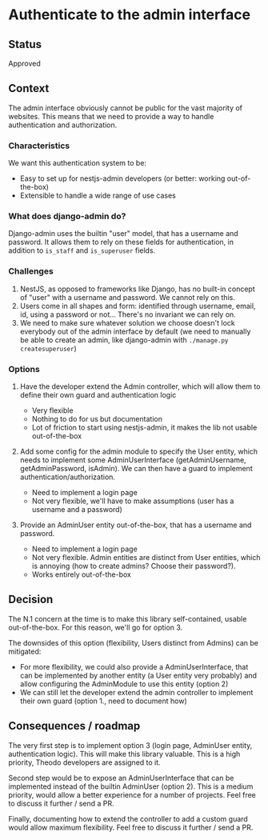 # Authenticate to the admin interface

## Status

Approved

## Context

The admin interface obviously cannot be public for the vast majority of websites. This means that we need to provide a way to handle authentication and authorization.

### Characteristics

We want this authentication system to be:

- Easy to set up for nestjs-admin developers (or better: working out-of-the-box)
- Extensible to handle a wide range of use cases

### What does django-admin do?

Django-admin uses the builtin "user" model, that has a username and password. It allows them to rely on these fields for authentication, in addition to `is_staff` and `is_superuser` fields.

### Challenges

1. NestJS, as opposed to frameworks like Django, has no built-in concept of "user" with a username and password. We cannot rely on this.
2. Users come in all shapes and form: identified through username, email, id, using a password or not... There's no invariant we can rely on.
3. We need to make sure whatever solution we choose doesn't lock everybody out of the admin interface by default (we need to manually be able to create an admin, like django-admin with `./manage.py createsuperuser`)

### Options

1. Have the developer extend the Admin controller, which will allow them to define their own guard and authentication logic

   - Very flexible
   - Nothing to do for us but documentation
   - Lot of friction to start using nestjs-admin, it makes the lib not usable out-of-the-box

2. Add some config for the admin module to specify the User entity, which needs to implement some AdminUserInterface (getAdminUsername, getAdminPassword, isAdmin). We can then have a guard to implement authentication/authorization.

   - Need to implement a login page
   - Not very flexible, we'll have to make assumptions (user has a username and a password)

3. Provide an AdminUser entity out-of-the-box, that has a username and password.

   - Need to implement a login page
   - Not very flexible. Admin entities are distinct from User entities, which is annoying (how to create admins? Choose their password?).
   - Works entirely out-of-the-box

## Decision

The N.1 concern at the time is to make this library self-contained, usable out-of-the-box. For this reason, we'll go for option 3.

The downsides of this option (flexibility, Users distinct from Admins) can be mitigated:

- For more flexibility, we could also provide a AdminUserInterface, that can be implemented by another entity (a User entity very probably) and allow configuring the AdminModule to use this entity (option 2)
- We can still let the developer extend the admin controller to implement their own guard (option 1., need to document how)

## Consequences / roadmap

The very first step is to implement option 3 (login page, AdminUser entity, authentication logic). This will make this library valuable. This is a high priority, Theodo developers are assigned to it.

Second step would be to expose an AdminUserInterface that can be implemented instead of the builtin AdminUser (option 2). This is a medium priority, would allow a better experience for a number of projects. Feel free to discuss it further / send a PR.

Finally, documenting how to extend the controller to add a custom guard would allow maximum flexibility. Feel free to discuss it further / send a PR.
